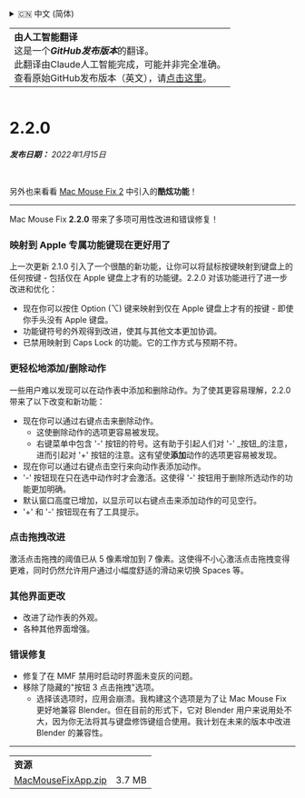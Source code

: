 <details>
<summary>🇨🇳 中文 (简体)</summary>

[🇬🇧 English (GitHub)](https://github.com/noah-nuebling/mac-mouse-fix/releases/tag/2.2.0)\
[🇦🇩 Català](https://redirect.macmousefix.com/?target=mmf-release&tag=2.2.0&locale=ca)\
[🇩🇪 Deutsch](https://redirect.macmousefix.com/?target=mmf-release&tag=2.2.0&locale=de)\
[🇪🇸 Español](https://redirect.macmousefix.com/?target=mmf-release&tag=2.2.0&locale=es)\
[🇫🇷 Français](https://redirect.macmousefix.com/?target=mmf-release&tag=2.2.0&locale=fr)\
[🇮🇩 Indonesia](https://redirect.macmousefix.com/?target=mmf-release&tag=2.2.0&locale=id)\
[🇮🇹 Italiano](https://redirect.macmousefix.com/?target=mmf-release&tag=2.2.0&locale=it)\
[🇭🇺 Magyar](https://redirect.macmousefix.com/?target=mmf-release&tag=2.2.0&locale=hu)\
[🇳🇱 Nederlands](https://redirect.macmousefix.com/?target=mmf-release&tag=2.2.0&locale=nl)\
[🇵🇱 Polski](https://redirect.macmousefix.com/?target=mmf-release&tag=2.2.0&locale=pl)\
[🇧🇷 Português (Brasil)](https://redirect.macmousefix.com/?target=mmf-release&tag=2.2.0&locale=pt-BR)\
[🇵🇹 Português (Portugal)](https://redirect.macmousefix.com/?target=mmf-release&tag=2.2.0&locale=pt-PT)\
[🇷🇴 Română](https://redirect.macmousefix.com/?target=mmf-release&tag=2.2.0&locale=ro)\
[🇸🇪 Svenska](https://redirect.macmousefix.com/?target=mmf-release&tag=2.2.0&locale=sv)\
[🇻🇳 Tiếng Việt](https://redirect.macmousefix.com/?target=mmf-release&tag=2.2.0&locale=vi)\
[🇹🇷 Türkçe](https://redirect.macmousefix.com/?target=mmf-release&tag=2.2.0&locale=tr)\
[🇨🇿 Čeština](https://redirect.macmousefix.com/?target=mmf-release&tag=2.2.0&locale=cs)\
[🇬🇷 Ελληνικά](https://redirect.macmousefix.com/?target=mmf-release&tag=2.2.0&locale=el)\
[🇷🇺 Русский](https://redirect.macmousefix.com/?target=mmf-release&tag=2.2.0&locale=ru)\
[🇺🇦 Українська](https://redirect.macmousefix.com/?target=mmf-release&tag=2.2.0&locale=uk)\
[🇮🇱 עברית](https://redirect.macmousefix.com/?target=mmf-release&tag=2.2.0&locale=he)\
[🇸🇦 العربية](https://redirect.macmousefix.com/?target=mmf-release&tag=2.2.0&locale=ar)\
[🇮🇳 हिन्दी](https://redirect.macmousefix.com/?target=mmf-release&tag=2.2.0&locale=hi)\
[🇹🇭 ไทย](https://redirect.macmousefix.com/?target=mmf-release&tag=2.2.0&locale=th)\
**🇨🇳 中文 (简体)**\
[🇨🇳 中文 (繁體)](https://redirect.macmousefix.com/?target=mmf-release&tag=2.2.0&locale=zh-Hant)\
[🇭🇰 中文（香港)](https://redirect.macmousefix.com/?target=mmf-release&tag=2.2.0&locale=zh-HK)\
[🇯🇵 日本語](https://redirect.macmousefix.com/?target=mmf-release&tag=2.2.0&locale=ja)\
[🇰🇷 한국어](https://redirect.macmousefix.com/?target=mmf-release&tag=2.2.0&locale=ko)\
[Help translate Mac Mouse Fix to different languages!](https://github.com/noah-nuebling/mac-mouse-fix/discussions/731)
</details>
<table align=><td>
<b>由人工智能翻译</b><br>
这是一个<b><em>GitHub发布版本</em></b>的翻译。<br>
此翻译由Claude人工智能完成，可能并非完全准确。<br>
查看原始GitHub发布版本（英文），请<a href="https://github.com/noah-nuebling/mac-mouse-fix/releases/tag/2.2.0">点击这里</a>。
</td></table>

<table></table>

# 2.2.0
***发布日期：** 2022年1月15日*

<br>

另外也来看看 [Mac Mouse Fix 2](https://github.com/noah-nuebling/mac-mouse-fix/releases/tag/2.0.0) 中引入的**酷炫功能**！

---

Mac Mouse Fix **2.2.0** 带来了多项可用性改进和错误修复！

### 映射到 Apple 专属功能键现在更好用了

上一次更新 2.1.0 引入了一个很酷的新功能，让你可以将鼠标按键映射到键盘上的任何按键 - 包括仅在 Apple 键盘上才有的功能键。2.2.0 对该功能进行了进一步改进和优化：

- 现在你可以按住 Option (⌥) 键来映射到仅在 Apple 键盘上才有的按键 - 即使你手头没有 Apple 键盘。
- 功能键符号的外观得到改进，使其与其他文本更加协调。
- 已禁用映射到 Caps Lock 的功能。它的工作方式与预期不符。

### 更轻松地添加/删除动作

一些用户难以发现可以在动作表中添加和删除动作。为了使其更容易理解，2.2.0 带来了以下改变和新功能：

- 现在你可以通过右键点击来删除动作。
  - 这使删除动作的选项更容易被发现。
  - 右键菜单中包含 '-' 按钮的符号。这有助于引起人们对 '-' _按钮_的注意，进而引起对 '+' 按钮的注意。这有望使**添加**动作的选项更容易被发现。
- 现在你可以通过右键点击空行来向动作表添加动作。
- '-' 按钮现在只在选中动作时才会激活。这使得 '-' 按钮用于删除所选动作的功能更加明确。
- 默认窗口高度已增加，以显示可以右键点击来添加动作的可见空行。
- '+' 和 '-' 按钮现在有了工具提示。

### 点击拖拽改进

激活点击拖拽的阈值已从 5 像素增加到 7 像素。这使得不小心激活点击拖拽变得更难，同时仍然允许用户通过小幅度舒适的滑动来切换 Spaces 等。

### 其他界面更改

- 改进了动作表的外观。
- 各种其他界面增强。

### 错误修复

- 修复了在 MMF 禁用时启动时界面未变灰的问题。
- 移除了隐藏的"按钮 3 点击拖拽"选项。
  - 选择该选项时，应用会崩溃。我构建这个选项是为了让 Mac Mouse Fix 更好地兼容 Blender。但在目前的形式下，它对 Blender 用户来说用处不大，因为你无法将其与键盘修饰键组合使用。我计划在未来的版本中改进 Blender 的兼容性。

---

<table align="start">
<tr>
    <td colspan=2>
        <b>资源</b>
    </td>
</tr>
<tr>
    <td><a href="https://github.com/noah-nuebling/mac-mouse-fix/releases/download/2.2.0/MacMouseFixApp.zip">MacMouseFixApp.zip</a></td>
    <td>3.7 MB</td>
</tr>
</table>
